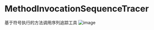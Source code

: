 # MethodInvocationSequenceTracer
基于符号执行的方法调用序列追踪工具
![image](https://wx3.sinaimg.cn/mw690/005zxlfVgy1fkjeegblrwj30r30gjgm8.jpg)
